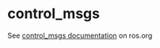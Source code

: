 control_msgs
===========

See [control_msgs documentation](http://wiki.ros.org/control_msgs) on ros.org